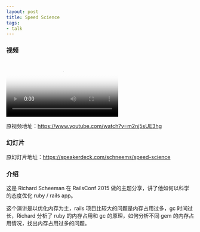 ```yaml
---
layout: post
title: Speed Science
tags:
- talk
---
```


### 视频

<video class="video" poster="/assets/Speed-Science/poster.jpg" preload controls>
  <source src="/assets/Speed-Science/video.webm" type="video/webm">
  <source src="/assets/Speed-Science/video.mp4" type="video/mp4">
</video>

原视频地址：<https://www.youtube.com/watch?v=m2nj5sUE3hg>

### 幻灯片

<div class="slideshow" data-slide-name="Speed-Science" data-slide-start="0"
data-slide-end="275"></div>

原幻灯片地址：<https://speakerdeck.com/schneems/speed-science>

### 介绍

这是 Richard Scheeman 在 RailsConf 2015
做的主题分享，讲了他如何以科学的态度优化 ruby / rails app。

这个演讲是以优化内存为主，rails 项目比较大的问题是内存占用过多，gc
时间过长，Richard 分析了 ruby 的内存占用和 gc 的原理，如何分析不同 gem
的内存占用情况，找出内存占用过多的问题。

